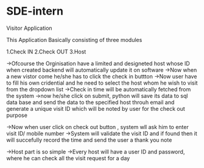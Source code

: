 # SDE-intern
Visitor Application

This Application Basically consisting of three modules

1.Check IN 
2.Check OUT
3.Host

->Ofcourse the Orginisation have a limited and designeted host whose ID when created backend will automatically update it on software
->Now when a new vistor  come he/she has to click the check in buttton 
->Now user have to fill his own cridential and he need to select the host whom he wish to visit from the dropdown list
->Check in time will be automatically fetched from the system
->now he/she click on submit, python will save its data to sql data base and send the data to the specified host throuh email and generate a unique visit ID which will be noted by user for the check out purpose

->Now  when user click on check out button , system wll ask him to enter visit ID/ mobile number 
->System will validate the visit ID and if found then it will succefully record the time and send the user a thank you note


->Host part is so simple
->Every host will have a user ID and password, where he can check all the visit request for a day


